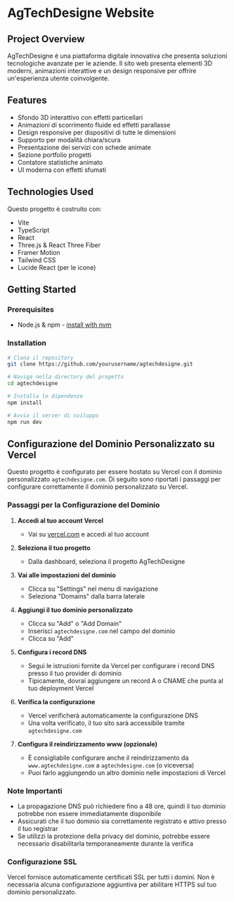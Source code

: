 # AgTechDesigne Website

## Project Overview

AgTechDesigne è una piattaforma digitale innovativa che presenta soluzioni tecnologiche avanzate per le aziende. Il sito web presenta elementi 3D moderni, animazioni interattive e un design responsive per offrire un'esperienza utente coinvolgente.

## Features

- Sfondo 3D interattivo con effetti particellari
- Animazioni di scorrimento fluide ed effetti parallasse
- Design responsive per dispositivi di tutte le dimensioni
- Supporto per modalità chiara/scura
- Presentazione dei servizi con schede animate
- Sezione portfolio progetti
- Contatore statistiche animato
- UI moderna con effetti sfumati

## Technologies Used

Questo progetto è costruito con:

- Vite
- TypeScript
- React
- Three.js & React Three Fiber
- Framer Motion
- Tailwind CSS
- Lucide React (per le icone)

## Getting Started

### Prerequisites

- Node.js & npm - [install with nvm](https://github.com/nvm-sh/nvm#installing-and-updating)

### Installation

```sh
# Clona il repository
git clone https://github.com/yourusername/agtechdesigne.git

# Naviga nella directory del progetto
cd agtechdesigne

# Installa le dipendenze
npm install

# Avvia il server di sviluppo
npm run dev
```

## Configurazione del Dominio Personalizzato su Vercel

Questo progetto è configurato per essere hostato su Vercel con il dominio personalizzato `agtechdesigne.com`. Di seguito sono riportati i passaggi per configurare correttamente il dominio personalizzato su Vercel.

### Passaggi per la Configurazione del Dominio

1. **Accedi al tuo account Vercel**
   - Vai su [vercel.com](https://vercel.com) e accedi al tuo account

2. **Seleziona il tuo progetto**
   - Dalla dashboard, seleziona il progetto AgTechDesigne

3. **Vai alle impostazioni del dominio**
   - Clicca su "Settings" nel menu di navigazione
   - Seleziona "Domains" dalla barra laterale

4. **Aggiungi il tuo dominio personalizzato**
   - Clicca su "Add" o "Add Domain"
   - Inserisci `agtechdesigne.com` nel campo del dominio
   - Clicca su "Add"

5. **Configura i record DNS**
   - Segui le istruzioni fornite da Vercel per configurare i record DNS presso il tuo provider di dominio
   - Tipicamente, dovrai aggiungere un record A o CNAME che punta al tuo deployment Vercel

6. **Verifica la configurazione**
   - Vercel verificherà automaticamente la configurazione DNS
   - Una volta verificato, il tuo sito sarà accessibile tramite `agtechdesigne.com`

7. **Configura il reindirizzamento www (opzionale)**
   - È consigliabile configurare anche il reindirizzamento da `www.agtechdesigne.com` a `agtechdesigne.com` (o viceversa)
   - Puoi farlo aggiungendo un altro dominio nelle impostazioni di Vercel

### Note Importanti

- La propagazione DNS può richiedere fino a 48 ore, quindi il tuo dominio potrebbe non essere immediatamente disponibile
- Assicurati che il tuo dominio sia correttamente registrato e attivo presso il tuo registrar
- Se utilizzi la protezione della privacy del dominio, potrebbe essere necessario disabilitarla temporaneamente durante la verifica

### Configurazione SSL

Vercel fornisce automaticamente certificati SSL per tutti i domini. Non è necessaria alcuna configurazione aggiuntiva per abilitare HTTPS sul tuo dominio personalizzato.
